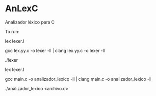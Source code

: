 # AnLexC
Analizador léxico para C 


To run:

lex lexer.l

<!-- El parámetro -ll indica al compilador que enlace con la biblioteca de Lex -->
gcc lex.yy.c -o lexer -ll | clang lex.yy.c -o lexer -ll

./lexer

<!-- Para leer un file -->
lex lexer.l

gcc main.c -o analizador_lexico -ll | clang main.c -o analizador_lexico -ll

./analizador_lexico <archivo.c>


